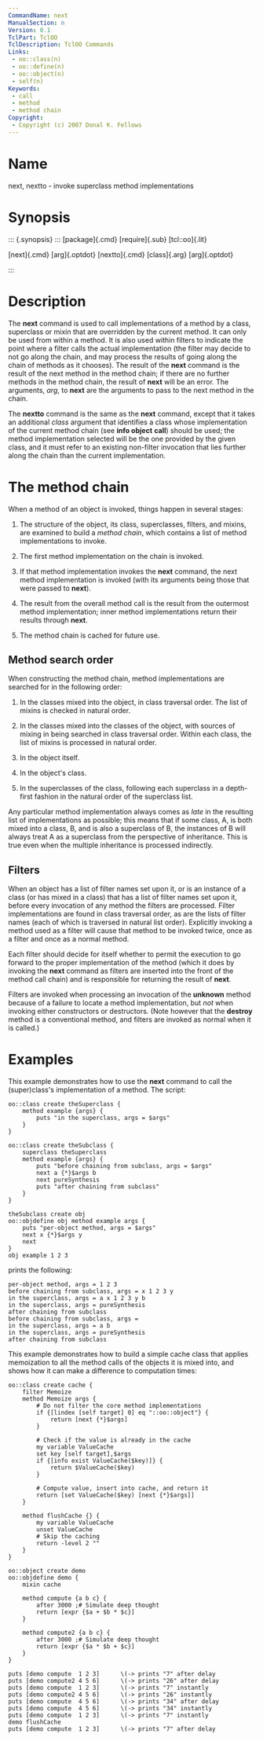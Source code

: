 ```yaml
---
CommandName: next
ManualSection: n
Version: 0.1
TclPart: TclOO
TclDescription: TclOO Commands
Links:
 - oo::class(n)
 - oo::define(n)
 - oo::object(n)
 - self(n)
Keywords:
 - call
 - method
 - method chain
Copyright:
 - Copyright (c) 2007 Donal K. Fellows
---
```


# Name

next, nextto - invoke superclass method implementations

# Synopsis

::: {.synopsis} :::
[package]{.cmd} [require]{.sub} [tcl::oo]{.lit}

[next]{.cmd} [arg]{.optdot}
[nextto]{.cmd} [class]{.arg} [arg]{.optdot}

:::

# Description

The **next** command is used to call implementations of a method by a class, superclass or mixin that are overridden by the current method. It can only be used from within a method. It is also used within filters to indicate the point where a filter calls the actual implementation (the filter may decide to not go along the chain, and may process the results of going along the chain of methods as it chooses). The result of the **next** command is the result of the next method in the method chain; if there are no further methods in the method chain, the result of **next** will be an error. The arguments, *arg*, to **next** are the arguments to pass to the next method in the chain.

The **nextto** command is the same as the **next** command, except that it takes an additional *class* argument that identifies a class whose implementation of the current method chain (see **info object** **call**) should be used; the method implementation selected will be the one provided by the given class, and it must refer to an existing non-filter invocation that lies further along the chain than the current implementation.

# The method chain

When a method of an object is invoked, things happen in several stages:

1. The structure of the object, its class, superclasses, filters, and mixins, are examined to build a *method chain*, which contains a list of method implementations to invoke.

2. The first method implementation on the chain is invoked.

3. If that method implementation invokes the **next** command, the next method implementation is invoked (with its arguments being those that were passed to **next**).

4. The result from the overall method call is the result from the outermost method implementation; inner method implementations return their results through **next**.

5. The method chain is cached for future use.


## Method search order

When constructing the method chain, method implementations are searched for in the following order:

1. In the classes mixed into the object, in class traversal order. The list of mixins is checked in natural order.

2. In the classes mixed into the classes of the object, with sources of mixing in being searched in class traversal order. Within each class, the list of mixins is processed in natural order.

3. In the object itself.

4. In the object's class.

5. In the superclasses of the class, following each superclass in a depth-first fashion in the natural order of the superclass list.


Any particular method implementation always comes as *late* in the resulting list of implementations as possible; this means that if some class, A, is both mixed into a class, B, and is also a superclass of B, the instances of B will always treat A as a superclass from the perspective of inheritance. This is true even when the multiple inheritance is processed indirectly.

## Filters

When an object has a list of filter names set upon it, or is an instance of a class (or has mixed in a class) that has a list of filter names set upon it, before every invocation of any method the filters are processed. Filter implementations are found in class traversal order, as are the lists of filter names (each of which is traversed in natural list order). Explicitly invoking a method used as a filter will cause that method to be invoked twice, once as a filter and once as a normal method.

Each filter should decide for itself whether to permit the execution to go forward to the proper implementation of the method (which it does by invoking the **next** command as filters are inserted into the front of the method call chain) and is responsible for returning the result of **next**.

Filters are invoked when processing an invocation of the **unknown** method because of a failure to locate a method implementation, but *not* when invoking either constructors or destructors. (Note however that the **destroy** method is a conventional method, and filters are invoked as normal when it is called.)

# Examples

This example demonstrates how to use the **next** command to call the (super)class's implementation of a method. The script:

```
oo::class create theSuperclass {
    method example {args} {
        puts "in the superclass, args = $args"
    }
}

oo::class create theSubclass {
    superclass theSuperclass
    method example {args} {
        puts "before chaining from subclass, args = $args"
        next a {*}$args b
        next pureSynthesis
        puts "after chaining from subclass"
    }
}

theSubclass create obj
oo::objdefine obj method example args {
    puts "per-object method, args = $args"
    next x {*}$args y
    next
}
obj example 1 2 3
```

prints the following:

```
per-object method, args = 1 2 3
before chaining from subclass, args = x 1 2 3 y
in the superclass, args = a x 1 2 3 y b
in the superclass, args = pureSynthesis
after chaining from subclass
before chaining from subclass, args =
in the superclass, args = a b
in the superclass, args = pureSynthesis
after chaining from subclass
```

This example demonstrates how to build a simple cache class that applies memoization to all the method calls of the objects it is mixed into, and shows how it can make a difference to computation times:

```
oo::class create cache {
    filter Memoize
    method Memoize args {
        # Do not filter the core method implementations
        if {[lindex [self target] 0] eq "::oo::object"} {
            return [next {*}$args]
        }

        # Check if the value is already in the cache
        my variable ValueCache
        set key [self target],$args
        if {[info exist ValueCache($key)]} {
            return $ValueCache($key)
        }

        # Compute value, insert into cache, and return it
        return [set ValueCache($key) [next {*}$args]]
    }

    method flushCache {} {
        my variable ValueCache
        unset ValueCache
        # Skip the caching
        return -level 2 ""
    }
}

oo::object create demo
oo::objdefine demo {
    mixin cache

    method compute {a b c} {
        after 3000 ;# Simulate deep thought
        return [expr {$a + $b * $c}]
    }

    method compute2 {a b c} {
        after 3000 ;# Simulate deep thought
        return [expr {$a * $b + $c}]
    }
}

puts [demo compute  1 2 3]      \(-> prints "7" after delay
puts [demo compute2 4 5 6]      \(-> prints "26" after delay
puts [demo compute  1 2 3]      \(-> prints "7" instantly
puts [demo compute2 4 5 6]      \(-> prints "26" instantly
puts [demo compute  4 5 6]      \(-> prints "34" after delay
puts [demo compute  4 5 6]      \(-> prints "34" instantly
puts [demo compute  1 2 3]      \(-> prints "7" instantly
demo flushCache
puts [demo compute  1 2 3]      \(-> prints "7" after delay
```

